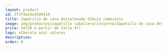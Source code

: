 ```yaml
---
layout: product
id: 2f3f4a24e3920419
title: Zapatilla de casa destalonada dibujo comecocos
image: img/productos/zapatilla caballero/invierno/Zapatilla de casa destalonada dibujo comecocos=24(28 a partir de talla 47)=alberola azul colores.webp
price: 24(28 a partir de talla 47)
tags: alberola azul colores
description: 
order: 0
---
```

